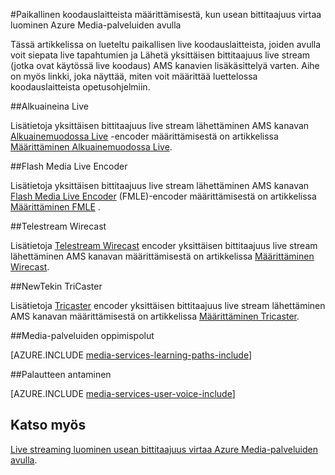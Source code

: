<properties 
    pageTitle="Paikallinen koodauslaitteista määrittämisestä, kun usean bittitaajuus virtaa luominen Azure Media-palveluiden avulla | Microsoft Azure" 
    description="Tässä artikkelissa on lueteltu paikallisen live koodauslaitteista, joiden avulla voit siepata live tapahtumien ja Lähetä yksittäisen bittitaajuus live stream (jotka ovat käytössä live koodaus) AMS kanavien lisäkäsittelyä varten. Aiheen linkkejä ja opetusohjelmia, jotka osoittavat, miten voit määrittää luettelossa koodauslaitteista." 
    services="media-services" 
    documentationCenter="" 
    authors="juliako" 
    manager="erikre" 
    editor=""/>

<tags 
    ms.service="media-services" 
    ms.workload="media" 
    ms.tgt_pltfrm="na" 
    ms.devlang="na" 
    ms.topic="article" 
    ms.date="09/26/2016" 
    ms.author="juliako"/>



#<a name="how-to-configure-on-premise-encoders-when-using-azure-media-services-to-create-multi-bitrate-streams"></a>Paikallinen koodauslaitteista määrittämisestä, kun usean bittitaajuus virtaa luominen Azure Media-palveluiden avulla

Tässä artikkelissa on lueteltu paikallisen live koodauslaitteista, joiden avulla voit siepata live tapahtumien ja Lähetä yksittäisen bittitaajuus live stream (jotka ovat käytössä live koodaus) AMS kanavien lisäkäsittelyä varten. Aihe on myös linkki, joka näyttää, miten voit määrittää luettelossa koodauslaitteista opetusohjelmiin.


##<a name="elemental-live"></a>Alkuaineina Live

Lisätietoja yksittäisen bittitaajuus live stream lähettäminen AMS kanavan [Alkuainemuodossa Live](http://www.elementaltechnologies.com/products/elemental-live) -encoder määrittämisestä on artikkelissa [Määrittäminen Alkuainemuodossa Live](media-services-configure-elemental-live-encoder.md).
 
##<a name="flash-media-live-encoder"></a>Flash Media Live Encoder

Lisätietoja yksittäisen bittitaajuus live stream lähettäminen AMS kanavan [Flash Media Live Encoder](http://www.adobe.com/products/flash-media-encoder.html) (FMLE)-encoder määrittämisestä on artikkelissa [Määrittäminen FMLE](media-services-configure-fmle-live-encoder.md) .

##<a name="telestream-wirecast"></a>Telestream Wirecast

Lisätietoja [Telestream Wirecast](http://www.telestream.net/wirecast/overview.htm) encoder yksittäisen bittitaajuus live stream lähettäminen AMS kanavan määrittämisestä on artikkelissa [Määrittäminen Wirecast](media-services-configure-wirecast-live-encoder.md).

##<a name="newtek-tricaster"></a>NewTekin TriCaster

Lisätietoja [Tricaster](http://newtek.com/products/tricaster-40.html) encoder yksittäisen bittitaajuus live stream lähettäminen AMS kanavan määrittämisestä on artikkelissa [Määrittäminen Tricaster](media-services-configure-tricaster-live-encoder.md).



##<a name="media-services-learning-paths"></a>Media-palveluiden oppimispolut

[AZURE.INCLUDE [media-services-learning-paths-include](../../includes/media-services-learning-paths-include.md)]

##<a name="provide-feedback"></a>Palautteen antaminen

[AZURE.INCLUDE [media-services-user-voice-include](../../includes/media-services-user-voice-include.md)]

## <a name="see-also"></a>Katso myös

[Live streaming luominen usean bittitaajuus virtaa Azure Media-palveluiden avulla](media-services-manage-live-encoder-enabled-channels.md).
